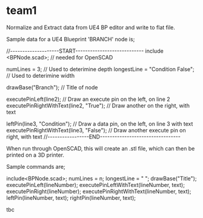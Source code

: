# team1
Normalize and Extract data from UE4 BP editor and write to flat file.

Sample data for a UE4 Blueprint 'BRANCH' node is;

//--------------------START----------------------------
include <BPNode.scad>;   // needed for OpenSCAD

numLines = 3;                       // Used to deterimine depth
longestLine = "Condition False";    // Used to deterimine width

drawBase("Branch");                 // Title of node

executePinLeft(line2);              // Draw an execute pin on the left, on line 2
executePinRightWithText(line2, "True");  // Draw another on the right, with text

leftPin(line3, "Condition");        // Draw a data pin, on the left, on line 3 with text
executePinRightWithText(line3, "False");  // Draw another execute pin on right, with text
//-----------------END---------------------------------

When run through OpenSCAD, this will create an .stl file, which can then be printed on a 3D printer.

Sample commands are;

include<BPNode.scad>;
numLines = n;
longestLine = "   ";
drawBase("Title");
executePinLeft(lineNumber);
executePinLeftWithText(lineNumber, text);
executePinRight(lineNumber);
executePinRightWithText(lineNumber, text);
leftPin(lineNumber, text);
rightPin(lineNumber, text);

tbc





